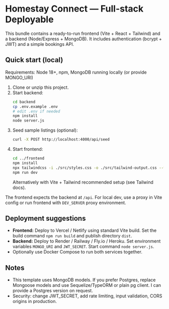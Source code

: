 # Homestay Connect — Full-stack Deployable

This bundle contains a ready-to-run frontend (Vite + React + Tailwind) and a backend (Node/Express + MongoDB).
It includes authentication (bcrypt + JWT) and a simple bookings API.

## Quick start (local)
Requirements: Node 18+, npm, MongoDB running locally (or provide MONGO_URI)

1. Clone or unzip this project.
2. Start backend:
   ```bash
   cd backend
   cp .env.example .env
   # edit .env if needed
   npm install
   node server.js
   ```
3. Seed sample listings (optional):
   ```bash
   curl -X POST http://localhost:4000/api/seed
   ```
4. Start frontend:
   ```bash
   cd ../frontend
   npm install
   npx tailwindcss -i ./src/styles.css -o ./src/tailwind-output.css --watch
   npm run dev
   ```
   Alternatively with Vite + Tailwind recommended setup (see Tailwind docs).

The frontend expects the backend at `/api`. For local dev, use a proxy in Vite config or run frontend with `DEV_SERVER` proxy environment.

## Deployment suggestions
- **Frontend:** Deploy to Vercel / Netlify using standard Vite build. Set the build command `npm run build` and publish directory `dist`.
- **Backend:** Deploy to Render / Railway / Fly.io / Heroku. Set environment variables `MONGO_URI` and `JWT_SECRET`. Start command `node server.js`.
- Optionally use Docker Compose to run both services together.

## Notes
- This template uses MongoDB models. If you prefer Postgres, replace Mongoose models and use Sequelize/TypeORM or plain pg client. I can provide a Postgres version on request.
- Security: change JWT_SECRET, add rate limiting, input validation, CORS origins in production.
